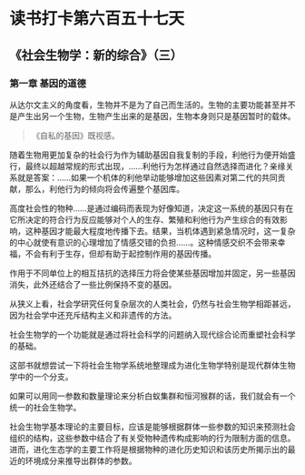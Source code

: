 # 读书打卡第六百五十七天
## 《社会生物学：新的综合》（三）
### 第一章 基因的道德

从达尔文主义的角度看，生物并不是为了自己而生活的。生物的主要功能甚至并不是产生出另一个生物，生物产生出来的是基因，生物本身则只是基因暂时的载体。
> 《自私的基因》既视感。

随着生物用更加复杂的社会行为作为辅助基因自我复制的手段，利他行为便开始盛行，最终以超越常规的形式出现，……利他行为怎样通过自然选择而进化？亲缘关系就是答案：……如果一个机体的利他举动能够增加这些因素对第二代的共同贡献，那么，利他行为的倾向将会传遍整个基因库。

高度社会性的物种……是通过编码而表现为好像知道，决定这一系统的基因只有在它所决定的符合行为反应能够对个人的生存、繁殖和利他行为产生综合的有效影响，这种基因才能最大程度地传播下去。结果，当机体遇到紧急情况时，这一复杂的中心就使有意识的心理增加了情感交错的负担……。这种情感交织不会带来幸福，不会有利于生存，但却有助于起控制作用的基因传播。

作用于不同单位上的相互拮抗的选择压力将会使某些基因增加并固定，另一些基因消失，此外还结合了一些比例保持不变的基因。

从狭义上看，社会学研究任何复杂层次的人类社会，仍然与社会生物学相距甚远，因为社会学中还充斥结构主义和非遗传的方法。

社会生物学的一个功能就是通过将社会科学的问题纳入现代综合论而重塑社会科学的基础。

这部书就想尝试一下将社会生物学系统地整理成为进化生物学特别是现代群体生物学中的一个分支。

如果可以用同一参数和数量理论来分析白蚁集群和恒河猴群的话，我们就会有一个统一的社会生物学。

社会生物学基本理论的主要目标，应该是能够根据群体一些参数的知识来预测社会组织的结构，这些参数中结合了有关受物种遗传构成影响的行为限制方面的信息。进而，进化生态学的主要工作将是根据物种的进化历史知识和该历史所揭示出的最近的环境成分来推导出群体的参数。